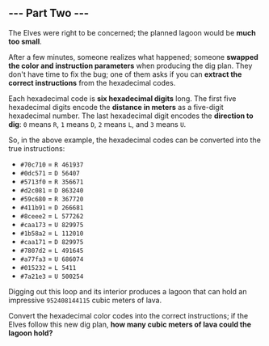 ## --- Part Two ---

The Elves were right to be concerned; the planned lagoon would be **much too small**.

After a few minutes, someone realizes what happened; someone **swapped the color and instruction parameters** when producing the dig plan. They don't have time to fix the bug; one of them asks if you can **extract the correct instructions** from the hexadecimal codes.

Each hexadecimal code is **six hexadecimal digits** long. The first five hexadecimal digits encode the **distance in meters** as a five-digit hexadecimal number. The last hexadecimal digit encodes the **direction to dig**: ``0`` means ``R``, ``1`` means ``D``, ``2`` means ``L``, and ``3`` means ``U``.

So, in the above example, the hexadecimal codes can be converted into the true instructions:

* ``#70c710`` = ``R 461937``
* ``#0dc571`` = ``D 56407``
* ``#5713f0`` = ``R 356671``
* ``#d2c081`` = ``D 863240``
* ``#59c680`` = ``R 367720``
* ``#411b91`` = ``D 266681``
* ``#8ceee2`` = ``L 577262``
* ``#caa173`` = ``U 829975``
* ``#1b58a2`` = ``L 112010``
* ``#caa171`` = ``D 829975``
* ``#7807d2`` = ``L 491645``
* ``#a77fa3`` = ``U 686074``
* ``#015232`` = ``L 5411``
* ``#7a21e3`` = ``U 500254``

Digging out this loop and its interior produces a lagoon that can hold an impressive ``952408144115`` cubic meters of lava.

Convert the hexadecimal color codes into the correct instructions; if the Elves follow this new dig plan, **how many cubic meters of lava could the lagoon hold?**

